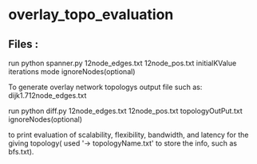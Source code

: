 # overlay_topo_evaluation

## Files :

run python spanner.py 12node_edges.txt 12node_pos.txt initialKValue iterations mode ignoreNodes(optional)

To generate overlay network topologys output file such as: dijk1.712node_edges.txt

run python diff.py 12node_edges.txt 12node_pos.txt topologyOutPut.txt ignoreNodes(optional) 

to print evaluation of scalability, flexibility, bandwidth, and latency for the giving topology( used '-> topologyName.txt' to store the info, such as bfs.txt).  




